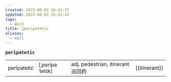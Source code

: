 ```yaml
---
created: 2023-08-02 16:41:37
updated: 2023-08-02 16:41:43
tags:
  - Word
title: 📖peripatetic
aliases:
  - null
---
```


<pre><strong>peripatetic</strong></pre>
|   |   |   |   |
|---|---|---|---|
|peripatetic|[ˌperipəˈtetɪk]|adj. pedestrian, itinerant 巡回的|[[itinerant]]|